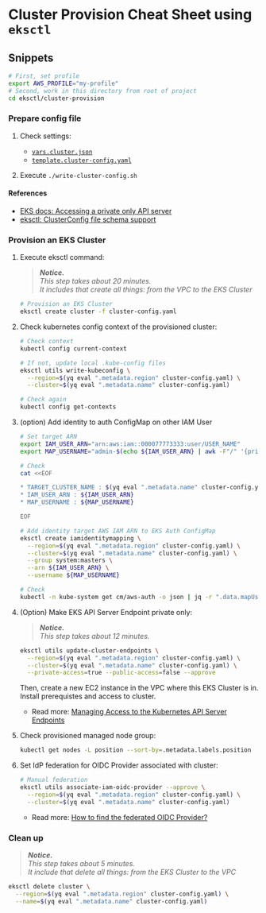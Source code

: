 # Cluster Provision Cheat Sheet using `eksctl`

## Snippets

```bash
# First, set profile
export AWS_PROFILE="my-profile"
# Second, work in this directory from root of project
cd eksctl/cluster-provision
```

### Prepare config file

1. Check settings:

   - [`vars.cluster.json`](./vars.cluster.json#L3-L5)
   - [`template.cluster-config.yaml`]((./template.cluster-config.yaml))

2. Execute `./write-cluster-config.sh`

#### References

- [EKS docs: Accessing a private only API server](https://docs.aws.amazon.com/eks/latest/userguide/cluster-endpoint.html#private-access)
- [eksctl: ClusterConfig file schema support](https://eksctl.io/usage/schema/)

### Provision an EKS Cluster

1. Execute eksctl command:

    > _**Notice.**_  
    > _This step takes about 20 minutes._  
    > _It includes that create all things: from the VPC to the EKS Cluster_

    ```bash
    # Provision an EKS Cluster
    eksctl create cluster -f cluster-config.yaml
    ```

2. Check kubernetes config context of the provisioned cluster:

    ```bash
    # Check context
    kubectl config current-context

    # If not, update local .kube-config files
    eksctl utils write-kubeconfig \
      --region=$(yq eval ".metadata.region" cluster-config.yaml) \
      --cluster=$(yq eval ".metadata.name" cluster-config.yaml)
    
    # Check again
    kubectl config get-contexts
    ```

3. (option) Add identity to auth ConfigMap on other IAM User

    ```bash
    # Set target ARN
    export IAM_USER_ARN="arn:aws:iam::000077773333:user/USER_NAME"
    export MAP_USERNAME="admin-$(echo ${IAM_USER_ARN} | awk -F"/" '{print $2}')"

    # Check
    cat <<EOF

    * TARGET_CLUSTER_NAME : $(yq eval ".metadata.name" cluster-config.yaml)
    * IAM_USER_ARN : ${IAM_USER_ARN}
    * MAP_USERNAME : ${MAP_USERNAME}

    EOF
    ```

    ```bash
    # Add identity target AWS IAM ARN to EKS Auth ConfigMap
    eksctl create iamidentitymapping \
      --region=$(yq eval ".metadata.region" cluster-config.yaml) \
      --cluster=$(yq eval ".metadata.name" cluster-config.yaml) \
      --group system:masters \
      --arn ${IAM_USER_ARN} \
      --username ${MAP_USERNAME}

    # Check
    kubectl -n kube-system get cm/aws-auth -o json | jq -r ".data.mapUsers.groups"
    ```

4. (Option) Make EKS API Server Endpoint private only:

    > _**Notice.**_  
    > _This step takes about 12 minutes._  

    ```bash
    eksctl utils update-cluster-endpoints \
      --region=$(yq eval ".metadata.region" cluster-config.yaml) \
      --cluster=$(yq eval ".metadata.name" cluster-config.yaml) \
      --private-access=true --public-access=false --approve
    ```

    Then, create a new EC2 instance in the VPC where this EKS Cluster is in.  
    Install prerequistes and access to cluster.

    - Read more: [Managing Access to the Kubernetes API Server Endpoints](https://eksctl.io/usage/vpc-networking/#managing-access-to-the-kubernetes-api-server-endpoints)

5. Check provisioned managed node group:

    ```bash
    kubectl get nodes -L position --sort-by=.metadata.labels.position
    ```

6. Set IdP federation for OIDC Provider associated with cluster:

    ```bash
    # Manual federation
    eksctl utils associate-iam-oidc-provider --approve \
      --region=$(yq eval ".metadata.region" cluster-config.yaml) \
      --cluster=$(yq eval ".metadata.name" cluster-config.yaml)
    ```

    - Read more: [How to find the federated OIDC Provider?](https://docs.aws.amazon.com/ko_kr/eks/latest/userguide/enable-iam-roles-for-service-accounts.html)

### Clean up

> _**Notice.**_  
> _This step takes about 5 minutes._  
> _It include that delete all things: from the EKS Cluster to the VPC_

```bash
eksctl delete cluster \
  --region=$(yq eval ".metadata.region" cluster-config.yaml) \
  --name=$(yq eval ".metadata.name" cluster-config.yaml)
```
